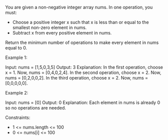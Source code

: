 You are given a non-negative integer array nums. In one operation, you must:

- Choose a positive integer x such that x is less than or equal to the smallest non-zero element in nums.
- Subtract x from every positive element in nums.

Return the minimum number of operations to make every element in nums equal to 0.


Example 1:

Input: nums = [1,5,0,3,5]
Output: 3
Explanation:
In the first operation, choose x = 1. Now, nums = [0,4,0,2,4].
In the second operation, choose x = 2. Now, nums = [0,2,0,0,2].
In the third operation, choose x = 2. Now, nums = [0,0,0,0,0].


Example 2:

Input: nums = [0]
Output: 0
Explanation: Each element in nums is already 0 so no operations are needed.


Constraints:

- 1 <= nums.length <= 100
- 0 <= nums[i] <= 100